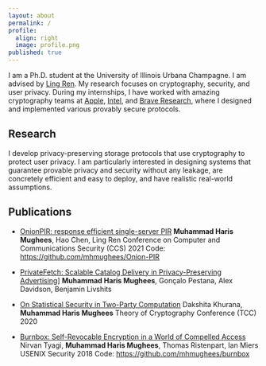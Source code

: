```yaml
---
layout: about
permalink: /
profile:
  align: right
  image: profile.png
published: true
---
```


I am a Ph.D. student at the University of Illinois Urbana Champagne. I am advised by [Ling Ren](https://sites.google.com/view/renling). My research focuses on cryptography, security, and user privacy. During my internships, I have worked with amazing cryptography teams at [Apple](https://www.apple.com), [Intel](https://www.intel.com/content/www/us/en/developer/articles/technical/introducing-intel-hexl.html), and [Brave Research](https://brave.com/research/), where I designed and implemented various provably secure protocols.

## Research

 I develop privacy-preserving storage protocols that use cryptography to protect user privacy. I am particularly interested in designing systems that guarantee provable privacy and security without any leakage, are concretely efficient and easy to deploy, and have realistic real-world assumptions. 

## Publications

- [OnionPIR: response efficient single-server PIR](https://dl.acm.org/doi/abs/10.1145/3460120.3485381?casa_token=6SS2B61Ci8EAAAAA:MjC1TSdtTrYwLFPQlhQo4h0LH1Uetk4lp3_m6byNa6UzG2VHoKO1adnYOTZ6nZEx3lIZX3jEASnQaQ)
**Muhammad Haris Mughees**, Hao Chen, Ling Ren
Conference on Computer and Communications Security (CCS) 2021
Code: https://github.com/mhmughees/Onion-PIR

- [PrivateFetch: Scalable Catalog Delivery in Privacy-Preserving Advertising](https://arxiv.org/abs/2109.08189)]
**Muhammad Haris Mughees**, Gonçalo Pestana, Alex Davidson, Benjamin Livshits

- [On Statistical Security in Two-Party Computation](https://eprint.iacr.org/2020/1428)
Dakshita Khurana, **Muhammad Haris Mughees**
Theory of Cryptography Conference (TCC) 2020

- [Burnbox: Self-Revocable Encryption in a World of Compelled Access](https://www.usenix.org/conference/usenixsecurity18/presentation/tyagi)
Nirvan Tyagi,  **Muhammad Haris Mughees**, Thomas Ristenpart, Ian Miers  
USENIX Security 2018
Code: https://github.com/mhmughees/burnbox
